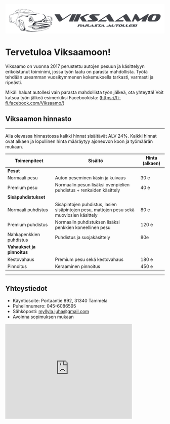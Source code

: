 ![](static\viksaamobanner.png)

# Tervetuloa Viksaamoon!
Viksaamo on vuonna 2017 perustettu autojen pesuun ja käsittelyyn erikoistunut toiminimi, jossa työn laatu on parasta mahdollista. Työtä tehdään useamman vuosikymmenen kokemuksella tarkasti, varmasti ja ripeästi.

Mikäli haluat autollesi vain parasta mahdollista työn jälkeä, ota yhteyttä! Voit katsoa työn jälkeä esimerkiksi Facebookista: (https://fi-fi.facebook.com/Viksaamo/)

## Viksaamon hinnasto
---

Alla olevassa hinnastossa kaikki hinnat sisältävät ALV 24%. Kaikki hinnat ovat alkaen ja lopullinen hinta määräytyy ajoneuvon koon ja työmäärän mukaan.

| **Toimenpiteet** | Sisältö | Hinta (alkaen) |
| --- | --- | --- |
| **Pesut** | | | 
| Normaali pesu | Auton peseminen käsin ja kuivaus | 30 e |
| Premium pesu | Normaalin pesun lisäksi ovenpielien puhdistus + renkaiden käsittely | 40 e |
| **Sisäpuhdistukset**| | |
| Normaali puhdistus | Sisäpintojen puhdistus, lasien sisäpintojen pesu, mattojen pesu sekä muoviosien käsittely | 80 e |
| Premium puhdistus | Normaalin puhdistuksen lisäksi penkkien koneellinen pesu | 120 e |
| Nahkapenkkien puhdistus | Puhdistus ja suojakäsittely | 80e |
| **Vahaukset ja pinnoitus** |  | |
| Kestovahaus | Premium pesu sekä kestovahaus | 180 e |
| Pinnoitus | Keraaminen pinnoitus | 450 e |

---
## Yhteystiedot

- Käyntiosoite: Portaantie 892, 31340 Tammela
- Puhelinnumero: 045-6086595
- Sähköposti: myllyla.juha@gmail.com
- Avoinna sopimuksen mukaan

<iframe src="https://www.google.com/maps/embed?pb=!1m18!1m12!1m3!1d1949.0184339320938!2d23.886762916493556!3d60.758090102690176!2m3!1f0!2f0!3f0!3m2!1i1024!2i768!4f13.1!3m3!1m2!1s0x468e80e9227e7cf7%3A0x4ce6ca61fce93e17!2sPortaantie%20892%2C%2031340%20Tammela!5e0!3m2!1sfi!2sfi!4v1673777131589!5m2!1sfi!2sfi" width="400" height="300" style="border:0;" allowfullscreen="" loading="lazy" referrerpolicy="no-referrer-when-downgrade"></iframe>
